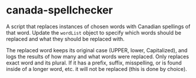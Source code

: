 # canada-spellchecker
A script that replaces instances of chosen words with Canadian spellings of that word. Update the `wordList` object to specify which words should be replaced and what they should be replaced with.

The replaced word keeps its original case (UPPER, lower, Capitalized), and logs the results of how many and what words were replaced. Only replaces exact word and its plural. If it has a prefix, suffix, misspelling, or is found inside of a longer word, etc. it will not be replaced (this is done by choice).
